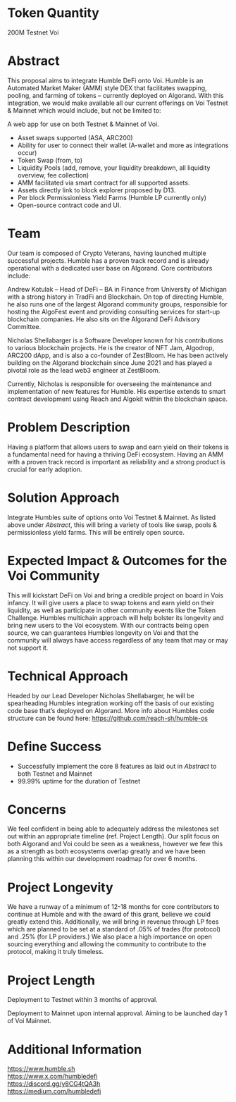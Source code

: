 # Token Quantity

200M Testnet Voi

# Abstract

This proposal aims to integrate Humble DeFi onto Voi. Humble is an Automated Market Maker (AMM) style DEX that facilitates swapping, pooling, and farming of tokens – currently deployed on Algorand. With this integration, we would make available all our current offerings on Voi Testnet & Mainnet which would include, but not be limited to:

A web app for use on both Testnet & Mainnet of Voi.

- Asset swaps supported (ASA, ARC200)
- Ability for user to connect their wallet (A-wallet and more as integrations occur)
- Token Swap (from, to)
- Liquidity Pools (add, remove, your liquidity breakdown, all liquidity overview, fee collection)
- AMM facilitated via smart contract for all supported assets.
- Assets directly link to block explorer proposed by D13.
- Per block Permissionless Yield Farms (Humble LP currently only)
- Open-source contract code and UI.

# Team

Our team is composed of Crypto Veterans, having launched multiple successful projects. Humble has a proven track record and is already operational with a dedicated user base on Algorand. Core contributors include:

Andrew Kotulak – Head of DeFi – BA in Finance from University of Michigan with a strong history in TradFi and Blockchain. On top of directing Humble, he also runs one of the largest Algorand community groups, responsible for hosting the AlgoFest event and providing consulting services for start-up blockchain companies. He also sits on the Algorand DeFi Advisory Committee.

Nicholas Shellabarger is a Software Developer known for his contributions to various blockchain projects. He is the creator of NFT Jam, Algodrop, ARC200 dApp, and is also a co-founder of ZestBloom. He has been actively building on the Algorand blockchain since June 2021 and has played a pivotal role as the lead web3 engineer at ZestBloom.

Currently, Nicholas is responsible for overseeing the maintenance and implementation of new features for Humble. His expertise extends to smart contract development using Reach and Algokit within the blockchain space.

# Problem Description

Having a platform that allows users to swap and earn yield on their tokens is a fundamental need for having a thriving DeFi ecosystem. Having an AMM with a proven track record is important as reliability and a strong product is crucial for early adoption.

# Solution Approach

Integrate Humbles suite of options onto Voi Testnet & Mainnet. As listed above under *Abstract*, this will bring a variety of tools like swap, pools & permissionless yield farms. This will be entirely open source.

# Expected Impact & Outcomes for the Voi Community

This will kickstart DeFi on Voi and bring a credible project on board in Vois infancy. It will give users a place to swap tokens and earn yield on their liquidity, as well as participate in other community events like the Token Challenge. Humbles multichain approach will help bolster its longevity and bring new users to the Voi ecosystem. With our contracts being open source, we can guarantees Humbles longevity on Voi and that the community will always have access regardless of any team that may or may not support it.

# Technical Approach

Headed by our Lead Developer Nicholas Shellabarger, he will be spearheading Humbles integration working off the basis of our existing code base that’s deployed on Algorand. More info about Humbles code structure can be found here: https://github.com/reach-sh/humble-os 

# Define Success

- Successfully implement the core 8 features as laid out in *Abstract* to both Testnet and Mainnet
- 99.99% uptime for the duration of Testnet

# Concerns

We feel confident in being able to adequately address the milestones set out within an appropriate timeline (ref. Project Length). Our split focus on both Algorand and Voi could be seen as a weakness, however we few this as a strength as both ecosystems overlap greatly and we have been planning this within our development roadmap for over 6 months.

# Project Longevity

We have a runway of a minimum of 12-18 months for core contributors to continue at Humble and with the award of this grant, believe we could greatly extend this. Additionally, we will bring in revenue through LP fees which are planned to be set at a standard of .05% of trades (for protocol) and .25% (for LP providers.) We also place a high importance on open sourcing everything and allowing the community to contribute to the protocol, making it truly timeless.  

# Project Length

Deployment to Testnet within 3 months of approval.

Deployment to Mainnet upon internal approval. Aiming to be launched day 1 of Voi Mainnet.

# Additional Information

https://www.humble.sh  
https://www.x.com/humbledefi  
https://discord.gg/y8CG4tQA3h  
https://medium.com/humbledefi
